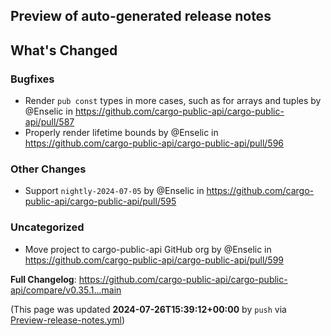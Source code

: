 ## Preview of auto-generated release notes
<!-- Release notes generated using configuration in .github/release.yml at main -->

## What's Changed
### Bugfixes
* Render `pub const` types in more cases, such as for arrays and tuples by @Enselic in https://github.com/cargo-public-api/cargo-public-api/pull/587
* Properly render lifetime bounds by @Enselic in https://github.com/cargo-public-api/cargo-public-api/pull/596
### Other Changes
* Support `nightly-2024-07-05` by @Enselic in https://github.com/cargo-public-api/cargo-public-api/pull/595
### Uncategorized
* Move project to cargo-public-api GitHub org by @Enselic in https://github.com/cargo-public-api/cargo-public-api/pull/599


**Full Changelog**: https://github.com/cargo-public-api/cargo-public-api/compare/v0.35.1...main


(This page was updated **2024-07-26T15:39:12+00:00** by `push` via [Preview-release-notes.yml](https://github.com/cargo-public-api/cargo-public-api/actions/runs/10113910796))
